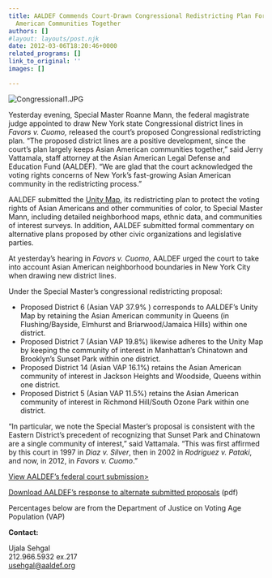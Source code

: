 ```yaml
---
title: AALDEF Commends Court-Drawn Congressional Redistricting Plan For Keeping Asian
  American Communities Together
authors: []
#layout: layouts/post.njk
date: 2012-03-06T18:20:46+0000
related_programs: []
link_to_original: ''
images: []

---
```

![Congressional1.JPG](/uploads/Congressional1.JPG)

Yesterday evening, Special Master Roanne Mann, the federal magistrate judge
appointed to draw New York state Congressional district lines in _Favors v.
Cuomo,_ released the court’s proposed Congressional redistricting plan. “The
proposed district lines are a positive development, since the court’s plan
largely keeps Asian American communities together,” said Jerry Vattamala, staff
attorney at the Asian American Legal Defense and Education Fund (AALDEF). “We
are glad that the court acknowledged the voting rights concerns of New York’s
fast-growing Asian American community in the redistricting process.”

AALDEF submitted the [Unity Map](https://aaldef.netlify.com/unity-map), its redistricting plan to protect the
voting rights of Asian Americans and other communities of color, to Special
Master Mann, including detailed neighborhood maps, ethnic data, and communities
of interest surveys. In addition, AALDEF submitted formal commentary on
alternative plans proposed by other civic organizations and legislative parties.

At yesterday’s hearing in _Favors v. Cuomo_, AALDEF urged the court to take into
account Asian American neighborhood boundaries in New York City when drawing new
district lines.

Under the Special Master’s congressional redistricting proposal:

* Proposed District 6 (Asian VAP 37.9% ) corresponds to AALDEF’s Unity Map by retaining the Asian American community in Queens (in Flushing/Bayside, Elmhurst and Briarwood/Jamaica Hills) within one district.
* Proposed District 7 (Asian VAP 19.8%) likewise adheres to the Unity Map by keeping the community of interest in Manhattan’s Chinatown and Brooklyn’s Sunset Park within one district.
* Proposed District 14 (Asian VAP 16.1%) retains the Asian American community of interest in Jackson Heights and Woodside, Queens within one district.
* Proposed District 5 (Asian VAP 11.5%) retains the Asian American community of interest in Richmond Hill/South Ozone Park within one district.

“In particular, we note the Special Master’s proposal is consistent with the
Eastern District’s precedent of recognizing that Sunset Park and Chinatown are a
single community of interest,” said Vattamala. “This was first affirmed by this
court in 1997 in _Diaz v. Silver_, then in 2002 in _Rodriguez v. Pataki_, and
now, in 2012, in _Favors v. Cuomo_.”

[View AALDEF’s federal court submission> ](/press-release/aaldef-formally-submits-new-york-redistricting-proposal-to-federal-court/)

[Download AALDEF’s response to alternate submitted proposals](/uploads/pdf/Favors%20-%20AALDEF%20Response%20to%20Submissions.pdf) (pdf)

Percentages below are from the Department of Justice on Voting Age Population (VAP)

**Contact:**

Ujala Sehgal  
212\.966.5932 ex.217  
[usehgal@aaldef.org](mailto:usehgal@aaldef.org)